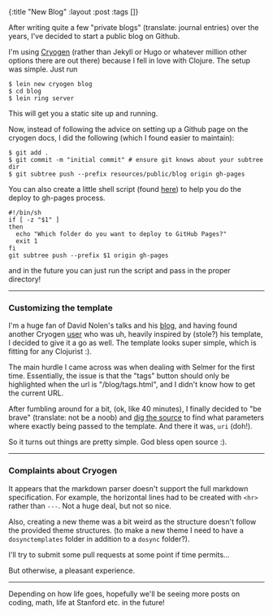 {:title "New Blog"
 :layout :post 
 :tags []}

After writing quite a few "private blogs" (translate: journal entries) over the years, I've decided to start a public blog on Github.

I'm using [Cryogen](http://cryogenweb.org/) (rather than Jekyll or Hugo or whatever million other options there are out there) because I fell in love with Clojure. The setup was simple. Just run

    $ lein new cryogen blog
    $ cd blog
    $ lein ring server

This will get you a static site up and running.

Now, instead of following the advice on setting up a Github page on the cryogen docs, I did the following (which I found easier to maintain):

    $ git add .
    $ git commit -m "initial commit" # ensure git knows about your subtree dir
    $ git subtree push --prefix resources/public/blog origin gh-pages

You can also create a little shell script (found [here](https://gist.github.com/cobyism/4730490)) to help you do the deploy to gh-pages process.

    #!/bin/sh
    if [ -z "$1" ]
    then
      echo "Which folder do you want to deploy to GitHub Pages?"
      exit 1
    fi
    git subtree push --prefix $1 origin gh-pages

and in the future you can just run the script and pass in the proper directory!

<hr>

### Customizing the template

I'm a huge fan of David Nolen's talks and his [blog](http://swannodette.github.io), and having found another Cryogen [user](http://blog.jethrokuan.com/) 
who was uh, heavily inspired by (stole?) his template, I decided to give it a go as well. The template looks super simple, which is fitting for any Clojurist :).

The main hurdle I came across was when dealing with Selmer for the first time. Essentially, the issue is that the "tags" button should only be 
highlighted when the url is "/blog/tags.html", and I didn't know how to get the current URL.

After fumbling around for a bit, (ok, like 40 minutes), I finally decided to "be brave" (translate: not be a noob) and 
[dig the source](https://github.com/cryogen-project/cryogen-core/blob/master/src/cryogen_core/compiler.clj) to find what 
parameters where exactly being passed to the template. And there it was, `uri` (doh!).

So it turns out things are pretty simple. God bless open source :).

<hr>

### Complaints about Cryogen

It appears that the markdown parser doesn't support the full markdown specification. For example, the horizontal lines had to be created with
`<hr>` rather than `---`. Not a huge deal, but not so nice.

Also, creating a new theme was a bit weird as the structure doesn't follow the provided theme structures. 
(to make a new theme I need to have a `dosynctemplates` folder in addition to a `dosync` folder?).

I'll try to submit some pull requests at some point if time permits...

But otherwise, a pleasant experience.

<hr>

Depending on how life goes, hopefully we'll be seeing more posts on coding, math, life at Stanford etc. in the future!

